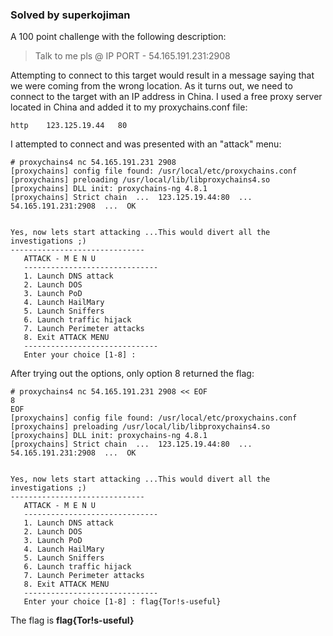 ### Solved by superkojiman

A 100 point challenge with the following description: 

> Talk to me pls @ IP PORT - 54.165.191.231:2908 

Attempting to connect to this target would result in a message saying that we were coming from the wrong location. As it turns out, we need to connect to the target with an IP address in China. I used a free proxy server located in China and added it to my proxychains.conf file: 

```
http    123.125.19.44   80
```

I attempted to connect and was presented with an "attack" menu:


```
# proxychains4 nc 54.165.191.231 2908
[proxychains] config file found: /usr/local/etc/proxychains.conf
[proxychains] preloading /usr/local/lib/libproxychains4.so
[proxychains] DLL init: proxychains-ng 4.8.1
[proxychains] Strict chain  ...  123.125.19.44:80  ...  54.165.191.231:2908  ...  OK


Yes, now lets start attacking ...This would divert all the investigations ;)
------------------------------
   ATTACK - M E N U
   ------------------------------
   1. Launch DNS attack
   2. Launch DOS 
   3. Launch PoD
   4. Launch HailMary
   5. Launch Sniffers
   6. Launch traffic hijack
   7. Launch Perimeter attacks
   8. Exit ATTACK MENU
   ------------------------------
   Enter your choice [1-8] : 
```

After trying out the options, only option 8 returned the flag:

```
# proxychains4 nc 54.165.191.231 2908 << EOF
8
EOF
[proxychains] config file found: /usr/local/etc/proxychains.conf
[proxychains] preloading /usr/local/lib/libproxychains4.so
[proxychains] DLL init: proxychains-ng 4.8.1
[proxychains] Strict chain  ...  123.125.19.44:80  ...  54.165.191.231:2908  ...  OK


Yes, now lets start attacking ...This would divert all the investigations ;)
------------------------------
   ATTACK - M E N U
   ------------------------------
   1. Launch DNS attack
   2. Launch DOS 
   3. Launch PoD
   4. Launch HailMary
   5. Launch Sniffers
   6. Launch traffic hijack
   7. Launch Perimeter attacks
   8. Exit ATTACK MENU
   ------------------------------
   Enter your choice [1-8] : flag{Tor!s-useful}
```

The flag is **flag{Tor!s-useful}**

